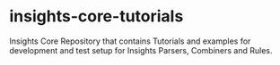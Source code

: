 # insights-core-tutorials
Insights Core Repository that contains Tutorials and examples for development and test setup for Insights Parsers, Combiners and Rules.
